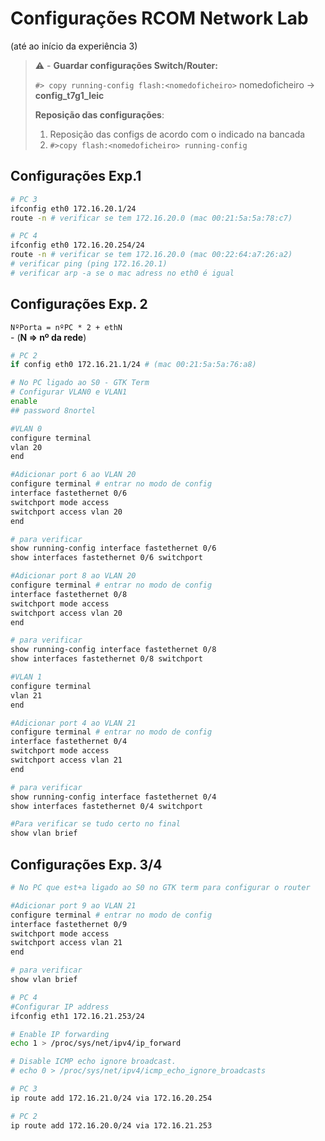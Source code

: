 # Configurações RCOM Network Lab

(até ao início da experiência 3)


> ⚠ - **Guardar configurações Switch/Router:**
> 
> `#> copy running-config flash:<nomedoficheiro>` nomedoficheiro → **config_t7g1_leic**
>
> **Reposição das configurações**:
> 
> 1. Reposição das configs de acordo com o indicado na bancada
> 2. `#>copy flash:<nomedoficheiro> running-config`

## Configurações Exp.1 

```bash
# PC 3
ifconfig eth0 172.16.20.1/24
route -n # verificar se tem 172.16.20.0 (mac 00:21:5a:5a:78:c7)

# PC 4
ifconfig eth0 172.16.20.254/24
route -n # verificar se tem 172.16.20.0 (mac 00:22:64:a7:26:a2)
# verificar ping (ping 172.16.20.1)
# verificar arp -a se o mac adress no eth0 é igual
```

## Configurações Exp. 2


`NºPorta = nºPC * 2 + ethN`   
         - (**N => nº da rede**)

```bash
# PC 2
if config eth0 172.16.21.1/24 # (mac 00:21:5a:5a:76:a8)

# No PC ligado ao S0 - GTK Term
# Configurar VLAN0 e VLAN1
enable
## password 8nortel

#VLAN 0
configure terminal
vlan 20
end

#Adicionar port 6 ao VLAN 20
configure terminal # entrar no modo de config
interface fastethernet 0/6
switchport mode access
switchport access vlan 20
end

# para verificar
show running-config interface fastethernet 0/6
show interfaces fastethernet 0/6 switchport

#Adicionar port 8 ao VLAN 20
configure terminal # entrar no modo de config
interface fastethernet 0/8
switchport mode access
switchport access vlan 20
end

# para verificar
show running-config interface fastethernet 0/8
show interfaces fastethernet 0/8 switchport

#VLAN 1
configure terminal
vlan 21
end

#Adicionar port 4 ao VLAN 21
configure terminal # entrar no modo de config
interface fastethernet 0/4
switchport mode access
switchport access vlan 21
end

# para verificar
show running-config interface fastethernet 0/4
show interfaces fastethernet 0/4 switchport

#Para verificar se tudo certo no final
show vlan brief
```

## Configurações Exp. 3/4

```bash
# No PC que est+a ligado ao S0 no GTK term para configurar o router

#Adicionar port 9 ao VLAN 21
configure terminal # entrar no modo de config
interface fastethernet 0/9
switchport mode access
switchport access vlan 21
end

# para verificar
show vlan brief

# PC 4
#Configurar IP address
ifconfig eth1 172.16.21.253/24

# Enable IP forwarding
echo 1 > /proc/sys/net/ipv4/ip_forward

# Disable ICMP echo ignore broadcast.
# echo 0 > /proc/sys/net/ipv4/icmp_echo_ignore_broadcasts

# PC 3 
ip route add 172.16.21.0/24 via 172.16.20.254

# PC 2
ip route add 172.16.20.0/24 via 172.16.21.253

```